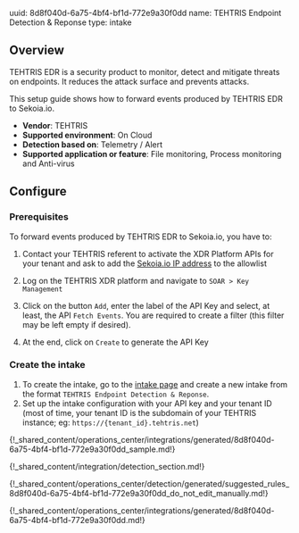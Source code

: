 uuid: 8d8f040d-6a75-4bf4-bf1d-772e9a30f0dd
name: TEHTRIS Endpoint Detection & Reponse
type: intake

## Overview

TEHTRIS EDR is a security product to monitor, detect and mitigate threats on endpoints. It reduces the attack surface and prevents attacks.

This setup guide shows how to forward events produced by TEHTRIS EDR to Sekoia.io.

- **Vendor**: TEHTRIS
- **Supported environment**: On Cloud
- **Detection based on**: Telemetry / Alert
- **Supported application or feature**: File monitoring, Process monitoring and Anti-virus


## Configure

### Prerequisites

To forward events produced by TEHTRIS EDR to Sekoia.io, you have to:

1. Contact your TEHTRIS referent to activate the XDR Platform APIs for your tenant and ask to add the [Sekoia.io IP address](https://api.sekoia.io/outgoing-ips) to the allowlist

2. Log on the TEHTRIS XDR platform and navigate to `SOAR > Key Management`

3. Click on the button `Add`, enter the label of the API Key and select, at least, the API `Fetch Events`. You are required to create a filter (this filter may be left empty if desired).

4. At the end, click on `Create` to generate the API Key

### Create the intake

1. To create the intake, go to the [intake page](https://app.sekoia.io/operations/intakes) and create a new intake from the format `TEHTRIS Endpoint Detection & Reponse`.
2. Set up the intake configuration with your API key and your tenant ID (most of time, your tenant ID is the subdomain of your TEHTRIS instance; eg: `https://{tenant_id}.tehtris.net`)

{!_shared_content/operations_center/integrations/generated/8d8f040d-6a75-4bf4-bf1d-772e9a30f0dd_sample.md!}

{!_shared_content/integration/detection_section.md!}

{!_shared_content/operations_center/detection/generated/suggested_rules_8d8f040d-6a75-4bf4-bf1d-772e9a30f0dd_do_not_edit_manually.md!}

{!_shared_content/operations_center/integrations/generated/8d8f040d-6a75-4bf4-bf1d-772e9a30f0dd.md!}